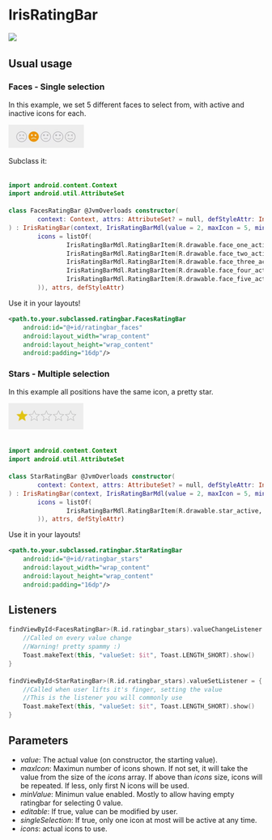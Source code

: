 # IrisRatingBar

[![](https://jitpack.io/v/inlacou/IrisRatingBar.svg)](https://jitpack.io/#inlacou/IrisRatingBar)

## Usual usage

### Faces - Single selection

In this example, we set 5 different faces to select from, with active and inactive icons for each. 

![faces single select gif](https://github.com/inlacou/IrisRatingBar/blob/master/faces_single_select.gif)

Subclass it:

```kt

import android.content.Context
import android.util.AttributeSet

class FacesRatingBar @JvmOverloads constructor(
        context: Context, attrs: AttributeSet? = null, defStyleAttr: Int = 0
) : IrisRatingBar(context, IrisRatingBarMdl(value = 2, maxIcon = 5, minValue = 0, editable = true, singleSelection = true,
        icons = listOf(
                IrisRatingBarMdl.RatingBarItem(R.drawable.face_one_active, R.drawable.face_one_not_active),
                IrisRatingBarMdl.RatingBarItem(R.drawable.face_two_active, R.drawable.face_two_not_active),
                IrisRatingBarMdl.RatingBarItem(R.drawable.face_three_active, R.drawable.face_three_not_active),
                IrisRatingBarMdl.RatingBarItem(R.drawable.face_four_active, R.drawable.face_four_not_active),
                IrisRatingBarMdl.RatingBarItem(R.drawable.face_five_active, R.drawable.face_five_not_active)
        )), attrs, defStyleAttr)
```

Use it in your layouts!

```xml
<path.to.your.subclassed.ratingbar.FacesRatingBar
	android:id="@+id/ratingbar_faces"
	android:layout_width="wrap_content"
	android:layout_height="wrap_content"
	android:padding="16dp"/>
```

### Stars - Multiple selection

In this example all positions have the same icon, a pretty star.

![faces single select gif](https://github.com/inlacou/IrisRatingBar/blob/master/stars_multiple_selection.gif)

```kt

import android.content.Context
import android.util.AttributeSet

class StarRatingBar @JvmOverloads constructor(
        context: Context, attrs: AttributeSet? = null, defStyleAttr: Int = 0
) : IrisRatingBar(context, IrisRatingBarMdl(value = 2, maxIcon = 5, minValue = 0, editable = true, singleSelection = false,
        icons = listOf(
                IrisRatingBarMdl.RatingBarItem(R.drawable.star_active, R.drawable.star_not_active)
        )), attrs, defStyleAttr)
```

Use it in your layouts!

```xml
<path.to.your.subclassed.ratingbar.StarRatingBar
	android:id="@+id/ratingbar_stars"
	android:layout_width="wrap_content"
	android:layout_height="wrap_content"
	android:padding="16dp"/>
```

## Listeners

```kt
findViewById<FacesRatingBar>(R.id.ratingbar_stars).valueChangeListener = {
	//Called on every value change
	//Warning! pretty spammy :)
	Toast.makeText(this, "valueSet: $it", Toast.LENGTH_SHORT).show()
}

findViewById<StarRatingBar>(R.id.ratingbar_stars).valueSetListener = {
	//Called when user lifts it's finger, setting the value
	//This is the listener you will commonly use
	Toast.makeText(this, "valueSet: $it", Toast.LENGTH_SHORT).show()
}
```

## Parameters

* *value*: The actual value (on constructor, the starting value).
* *maxIcon*: Maximun number of icons shown. If not set, it will take the value from the size of the *icons* array. If above than *icons* size, icons will be repeated. If less, only first N icons will be used.
* *minValue*: Minimun value enabled. Mostly to allow having empty ratingbar for selecting 0 value.
* *editable*: If true, value can be modified by user.
* *singleSelection*: If true, only one icon at most will be active at any time.
* *icons*: actual icons to use.
